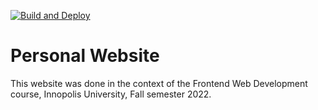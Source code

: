 [![Build and Deploy](https://github.com/RafikHachana/rafikhachana.github.io/actions/workflows/deploy.yml/badge.svg)](https://github.com/RafikHachana/rafikhachana.github.io/actions/workflows/deploy.yml)

# Personal Website

This website was done in the context of the Frontend Web Development course, Innopolis University, Fall semester 2022.
